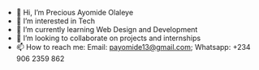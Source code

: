 - 👋 Hi, I’m Precious Ayomide Olaleye
- 👀 I’m interested in Tech
- 🌱 I’m currently learning Web Design and Development
- 💞️ I’m looking to collaborate on projects and internships
- 📫 How to reach me: Email: payomide13@gmail.com; Whatsapp: +234 906 2359 862

<!---
PAyomide/PAyomide is a ✨ special ✨ repository because its `README.md` (this file) appears on your GitHub profile.
You can click the Preview link to take a look at your changes.
--->
